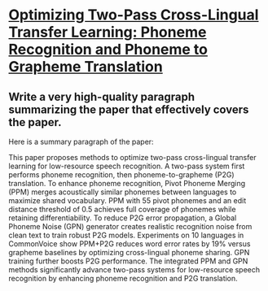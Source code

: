 # [Optimizing Two-Pass Cross-Lingual Transfer Learning: Phoneme Recognition   and Phoneme to Grapheme Translation](https://arxiv.org/abs/2312.03312)

## Write a very high-quality paragraph summarizing the paper that effectively covers the paper.

 Here is a summary paragraph of the paper:

This paper proposes methods to optimize two-pass cross-lingual transfer learning for low-resource speech recognition. A two-pass system first performs phoneme recognition, then phoneme-to-grapheme (P2G) translation. To enhance phoneme recognition, Pivot Phoneme Merging (PPM) merges acoustically similar phonemes between languages to maximize shared vocabulary. PPM with 55 pivot phonemes and an edit distance threshold of 0.5 achieves full coverage of phonemes while retaining differentiability. To reduce P2G error propagation, a Global Phoneme Noise (GPN) generator creates realistic recognition noise from clean text to train robust P2G models. Experiments on 10 languages in CommonVoice show PPM+P2G reduces word error rates by 19% versus grapheme baselines by optimizing cross-lingual phoneme sharing. GPN training further boosts P2G performance. The integrated PPM and GPN methods significantly advance two-pass systems for low-resource speech recognition by enhancing phoneme recognition and P2G translation.
